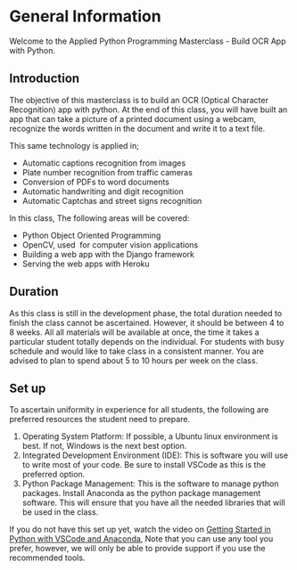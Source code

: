 # General Information

Welcome to the Applied Python Programming Masterclass - Build OCR App with Python.

## Introduction

The objective of this masterclass is to build an OCR (Optical Character Recognition) app with python. At the end of this class, you will have built an app that can take a picture of a printed document using a webcam, recognize the words written in the document and write it to a text file.

This same technology is applied in;

- Automatic captions recognition from images
- Plate number recognition from traffic cameras
- Conversion of PDFs to word documents
- Automatic handwriting and digit recognition
- Automatic Captchas and street signs recognition

In this class, The following areas will be covered:

- Python Object Oriented Programming
- OpenCV, used  for computer vision applications
- Building a web app with the Django framework
- Serving the web apps with Heroku

## Duration

As this class is still in the development phase, the total duration needed to finish the class cannot be ascertained. However, it should be between 4 to 8 weeks. All all materials will be available at once, the time it takes a particular student totally depends on the individual. For students with busy schedule and would like to take class in a consistent manner. You are advised to plan to spend about 5 to 10 hours per week on the class.

## Set up

To ascertain uniformity in experience for all students, the following are preferred resources the student need to prepare.

1. Operating System Platform: If possible, a Ubuntu linux environment is best. If not, Windows is the next best option.
2. Integrated Development Environment (IDE): This is software you will use to write most of your code. Be sure to install VSCode as this is the preferred option.
3. Python Package Management: This is the software to manage python packages. Install Anaconda as the python package management software. This will ensure that you have all the needed libraries that will be used in the class.

If you do not have this set up yet, watch the video on [Getting Started in Python with VSCode and Anaconda](https://youtu.be/MZsdGUsPzuE), Note that you can use any tool you prefer, however, we will only be able to provide support if you use the recommended tools.

<!-- This gives general information about this class and the things you need to do to get fully started. Download the instruction material in the link below. -->